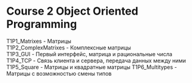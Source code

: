 # Course 2 Object Oriented Programming
T1P1_Matrixes - Матрицы  
T1P2_ComplexMatrixes - Комплексные матрицы  
T1P3_GUI - Первый интерфейс, матрица и рациональные числа  
T1P4_TCP - Связь клиента и сервера, передача данных между ними  
T1P5_Square - Матрицы и квадратные матрицы
T1P6_Multitypes - Матрицы с возможностью смены типов